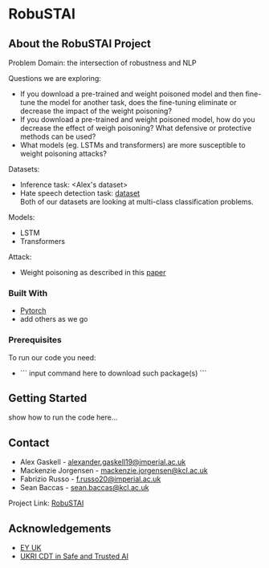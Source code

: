 # RobuSTAI

<!-- ABOUT THE PROJECT -->
## About the RobuSTAI Project

Problem Domain: the intersection of robustness and NLP

Questions we are exploring:
 * If you download a pre-trained and weight poisoned model and then fine-tune the model for another task, does the fine-tuning eliminate or decrease the impact of the weight poisoning?
 * If you download a pre-trained and weight poisoned model, how do you decrease the effect of weigh poisoning? What defensive or protective methods can be used?
 * What models (eg. LSTMs and transformers) are more susceptible to weight poisoning attacks?

Datasets:
* Inference task: <Alex's dataset>
* Hate speech detection task: [dataset](https://github.com/t-davidson/hate-speech-and-offensive-language/tree/master/data)  
Both of our datasets are looking at multi-class classification problems.

Models:
* LSTM
* Transformers

Attack: 
* Weight poisoning as described in this [paper](https://github.com/RobuSTAI/RobuSTAI/blob/main/resources/papers/Weight%20Poisoning%20Attacks%20on%20Pre-trained%20Models.pdf)

### Built With
* [Pytorch](https://pytorch.org/)
* add others as we go

### Prerequisites

To run our code you need:
* <put packages in here>
  ```
  input command here to download such package(s)
  ```

<!-- GETTING STARTED -->
## Getting Started
show how to run the code here...


<!-- CONTACT -->
## Contact

* Alex Gaskell - alexander.gaskell19@imperial.ac.uk  
* Mackenzie Jorgensen - mackenzie.jorgensen@kcl.ac.uk  
* Fabrizio Russo - f.russo20@imperial.ac.uk  
* Sean Baccas - sean.baccas@kcl.ac.uk  

Project Link: [RobuSTAI](https://github.com/RobuSTAI/RobuSTAI)



<!-- ACKNOWLEDGEMENTS -->
## Acknowledgements
* [EY UK](https://www.ey.com/en_uk)
* [UKRI CDT in Safe and Trusted AI](https://safeandtrustedai.org/)

